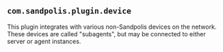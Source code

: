 ## `com.sandpolis.plugin.device`

This plugin integrates with various non-Sandpolis devices on the network. These devices are called "subagents", but may be connected to either server or agent instances.

